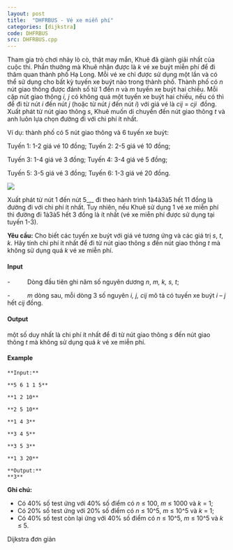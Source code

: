 ```yaml
---
layout: post
title:  "DHFRBUS - Vé xe miễn phí"
categories: [dijkstra]
code: DHFRBUS
src: DHFRBUS.cpp
---
```




  


Tham gia trò chơi nhảy lò cò, thật may mắn, Khuê đã giành giải nhất của cuộc thi. Phần thưởng mà Khuê nhận được là _k_ vé xe buýt miễn phí để đi thăm quan thành phố Hạ Long. Mỗi vé xe chỉ được sử dụng một lần và có thể sử dụng cho bất kỳ tuyến xe buýt nào trong thành phố. Thành phố có _n_ nút giao thông được đánh số từ 1 đến _n_ và _m_ tuyến xe buýt hai chiều. Mỗi cặp nút giao thông _i, j_ có không quá một tuyến xe buýt hai chiều, nếu có thì để đi từ nút _i_ đến nút _j_ (hoặc từ nút _j_ đến nút _i_) với giá vé là _cij_ \= _cji_  đồng. Xuất phát từ nút giao thông _s_, Khuê muốn di chuyển đến nút giao thông _t_ và anh luôn lựa chọn đường đi với chi phí ít nhất.

Ví dụ: thành phố có 5 nút giao thông và 6 tuyến xe buýt:

Tuyến 1: 1-2 giá vé 10 đồng; Tuyến 2: 2-5 giá vé 10 đồng;

Tuyến 3: 1-4 giá vé 3 đồng; Tuyến 4: 3-4 giá vé 5 đồng;

Tuyến 5: 3-5 giá vé 3 đồng; Tuyến 6: 1-3 giá vé 20 đồng.

![](../../../content/voj:FREEBUS)

Xuất phát từ nút 1 đến nút 5_,_ đi theo hành trình 1à4à3à5 hết 11 đồng là đường đi với chi phí ít nhất. Tuy nhiên, nếu Khuê sử dụng 1 vé xe miễn phí thì đường đi 1à3à5 hết 3 đồng là ít nhất (vé xe miễn phí được sử dụng tại tuyến 1-3).

**Yêu cầu:** Cho biết các tuyến xe buýt với giá vé tương ứng và các giá trị _s_, _t_, _k_. Hãy tính chi phí ít nhất để đi từ nút giao thông _s_ đến nút giao thông _t_ mà không sử dụng quá _k_ vé xe miễn phí.

#### Input

\-          Dòng đầu tiên ghi năm số nguyên dương _n_, _m, k, s, t_; 

\-          _m_ dòng sau, mỗi dòng 3 số nguyên _i, j, cij_ mô tả có tuyến xe buýt _i – j_ hết _cij_ đồng.

#### Output

một số duy nhất là chi phí ít nhất để đi từ nút giao thông _s_ đến nút giao thông _t_ mà không sử dụng quá _k_ vé xe miễn phí.

#### Example

```
**Input:**

**5 6 1 1 5**

**1 2 10**

**2 5 10**

**1 4 3**

**3 4 5**

**3 5 3**

**1 3 20**

**Output:**
**3**
```

**Ghi chú:**

*   Có 40% số test ứng với 40% số điểm có _n_ ≤ 100, _m_ ≤ 1000 và _k_ = 1;
*   Có 20% số test ứng với 20% số điểm có _n_ ≤ 10^5, _m_ ≤ 10^5 và _k_ = 1;
*   Có 40% số test còn lại ứng với 40% số điểm có _n_ ≤ 10^5, _m_ ≤ 10^5 và _k_ ≤ 5.

<!--more-->



Dijkstra đơn giản
